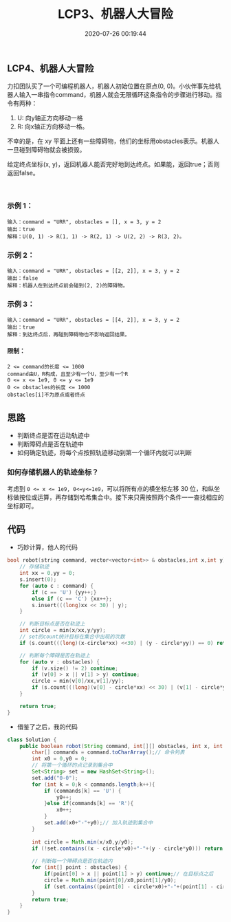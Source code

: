 ﻿---
title: LCP3、机器人大冒险
categories:
- leetcode
tags:
  - null
date: 2020-07-26 00:19:44
---

## LCP4、机器人大冒险

力扣团队买了一个可编程机器人，机器人初始位置在原点(0, 0)。小伙伴事先给机器人输入一串指令command，机器人就会无限循环这条指令的步骤进行移动。指令有两种：

1. U: 向y轴正方向移动一格
2. R: 向x轴正方向移动一格。

不幸的是，在 xy 平面上还有一些障碍物，他们的坐标用obstacles表示。机器人一旦碰到障碍物就会被损毁。

给定终点坐标(x, y)，返回机器人能否完好地到达终点。如果能，返回true；否则返回false。

 

### 示例 1：
```
输入：command = "URR", obstacles = [], x = 3, y = 2
输出：true
解释：U(0, 1) -> R(1, 1) -> R(2, 1) -> U(2, 2) -> R(3, 2)。
```
### 示例 2：
```
输入：command = "URR", obstacles = [[2, 2]], x = 3, y = 2
输出：false
解释：机器人在到达终点前会碰到(2, 2)的障碍物。
```
### 示例 3：
```
输入：command = "URR", obstacles = [[4, 2]], x = 3, y = 2
输出：true
解释：到达终点后，再碰到障碍物也不影响返回结果。
```

#### 限制：
```
2 <= command的长度 <= 1000
command由U，R构成，且至少有一个U，至少有一个R
0 <= x <= 1e9, 0 <= y <= 1e9
0 <= obstacles的长度 <= 1000
obstacles[i]不为原点或者终点
```
<!-- 来源：力扣（LeetCode）
链接：https://leetcode-cn.com/problems/programmable-robot
著作权归领扣网络所有。商业转载请联系官方授权，非商业转载请注明出处。 -->

## 思路
- 判断终点是否在运动轨迹中
- 判断障碍点是否在轨迹中
- 如何确定轨迹，将每个点按照轨迹移动到第一个循环内就可以判断

### 如何存储机器人的轨迹坐标？
考虑到 `0 <= x <= 1e9, 0<=y<=1e9`，可以将所有点的横坐标左移 30 位，和纵坐标做按位或运算，再存储到哈希集合中。接下来只需按照两个条件一一查找相应的坐标即可。

<!-- 作者：yanghk
链接：https://leetcode-cn.com/problems/programmable-robot/solution/c-4ms-jie-da-by-yanghk/
来源：力扣（LeetCode）
著作权归作者所有。商业转载请联系作者获得授权，非商业转载请注明出处。 -->

## 代码
- 巧妙计算，他人的代码
```C++
bool robot(string command, vector<vector<int>> & obstacles,int x,int y){
    // 存储轨迹
    int xx = 0,yy = 0;
    s.insert(0);
    for (auto c : command) {
        if (c == 'U') {yy++;}
        else if (c == 'C') {xx++};
        s.insert(((long)xx << 30) | y);
    }

    // 判断目标点是否在轨迹上
    int circle = min(x/xx,y/yy);
    // set的count统计目标在集合中出现的次数
    if (s.count(((long)(x-circle*xx) <<30) | (y - circle*yy)) == 0) return false;

    // 判断每个障碍是否在轨迹上
    for (auto v : obstacles) {
        if (v.size() != 2) continue;
        if (v[0] > x || v[1] > y) continue;
        circle = min(v[0]/xx,v[1]/yy);
        if (s.count(((long)(v[0] - circle*xx) << 30) | (v[1] - circle*yy))) return false;
    }

    return true;
}

```
- 借鉴了之后，我的代码
```java
class Solution {
    public boolean robot(String command, int[][] obstacles, int x, int y) {
        char[] commands = command.toCharArray();// 命令列表
        int x0 = 0,y0 = 0;
        // 将第一个循环的点记录到集合中
        Set<String> set = new HashSet<String>();
        set.add("0-0");
        for (int k = 0;k < commands.length;k++){
            if (commands[k] == 'U') {
                y0++;
            }else if(commands[k] == 'R'){
                x0++;
            }
            set.add(x0+"-"+y0);// 加入轨迹到集合中
        }
        
        int circle = Math.min(x/x0,y/y0);
        if (!set.contains((x - circle*x0)+"-"+(y - circle*y0))) return false;
        
        // 判断每一个障碍点是否在轨迹内
        for (int[] point : obstacles) {
            if(point[0] > x || point[1] > y) continue;// 在目标点之后
            circle = Math.min(point[0]/x0,point[1]/y0);
            if (set.contains((point[0] - circle*x0)+"-"+(point[1] - circle*y0))) return false;
        }
        return true;
    }
}
```